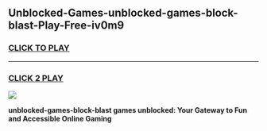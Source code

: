 
## Unblocked-Games-unblocked-games-block-blast-Play-Free-iv0m9
<h3>
<a href="https://premium76.site?title=unblocked-games-block-blast&ref=21A">CLICK TO PLAY</a></h3>
<hr>

<h3>
<a href="https://premium76.site?title=unblocked-games-block-blast&ref=21A">CLICK 2 PLAY</a>
  
</h3>

<a href="https://premium76.site?title=unblocked-games-block-blast&ref=21A"><img src="https://clearcache.store/games.png"></a>


**unblocked-games-block-blast games unblocked: Your Gateway to Fun and Accessible Online Gaming**
